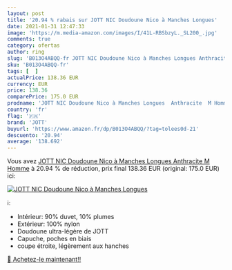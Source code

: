 ```yaml
---
layout: post
title: '20.94 % rabais sur JOTT NIC Doudoune Nico à Manches Longues'
date: 2021-01-31 12:47:33
image: 'https://m.media-amazon.com/images/I/41L-RBSbzyL._SL200_.jpg'
comments: true
category: ofertas
author: ring
slug: 'B013O4ABQQ-fr JOTT NIC Doudoune Nico à Manches Longues Anthracite M Homme'
sku: 'B013O4ABQQ-fr'
tags: [  ]
actualPrice: 138.36 EUR
currency: EUR
price: 138.36
comparePrice: 175.0 EUR
prodname: 'JOTT NIC Doudoune Nico à Manches Longues  Anthracite  M Homme'
country: 'fr'
flag: '🇫🇷'
brand: 'JOTT'
buyurl: 'https://www.amazon.fr/dp/B013O4ABQQ/?tag=tolees0d-21'
descuento: '20.94'
average: '138.692'
---
```


Vous avez [JOTT NIC Doudoune Nico à Manches Longues  Anthracite  M Homme](https://www.amazon.fr/dp/B013O4ABQQ/?tag=tolees0d-21)  à  20.94 % de réduction, prix final  138.36 EUR (original: 175.0 EUR) ici:

[![JOTT NIC Doudoune Nico à Manches Longues](https://m.media-amazon.com/images/I/41L-RBSbzyL._SL200_.jpg)](https://www.amazon.fr/dp/B013O4ABQQ/?tag=tolees0d-21)

ℹ️:

- Intérieur: 90% duvet, 10% plumes
- Extérieur: 100% nylon
- Doudoune ultra-légère de JOTT
- Capuche, poches en biais
- coupe étroite, légèrement aux hanches

[🛒 Achetez-le maintenant!!](https://www.amazon.fr/dp/B013O4ABQQ/?tag=tolees0d-21)
